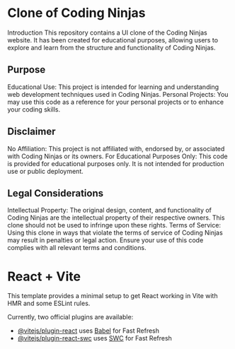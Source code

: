 # Clone of Coding Ninjas
Introduction
This repository contains a UI clone of the Coding Ninjas website. It has been created for educational purposes, allowing users to explore and learn from the structure and functionality of Coding Ninjas.

## Purpose
Educational Use: This project is intended for learning and understanding web development techniques used in Coding Ninjas.
Personal Projects: You may use this code as a reference for your personal projects or to enhance your coding skills.
## Disclaimer
No Affiliation: This project is not affiliated with, endorsed by, or associated with Coding Ninjas or its owners.
For Educational Purposes Only: This code is provided for educational purposes only. It is not intended for production use or public deployment.
## Legal Considerations
Intellectual Property: The original design, content, and functionality of Coding Ninjas are the intellectual property of their respective owners. This clone should not be used to infringe upon these rights.
Terms of Service: Using this clone in ways that violate the terms of service of Coding Ninjas may result in penalties or legal action. Ensure your use of this code complies with all relevant terms and conditions.


# React + Vite

This template provides a minimal setup to get React working in Vite with HMR and some ESLint rules.

Currently, two official plugins are available:

- [@vitejs/plugin-react](https://github.com/vitejs/vite-plugin-react/blob/main/packages/plugin-react/README.md) uses [Babel](https://babeljs.io/) for Fast Refresh
- [@vitejs/plugin-react-swc](https://github.com/vitejs/vite-plugin-react-swc) uses [SWC](https://swc.rs/) for Fast Refresh

